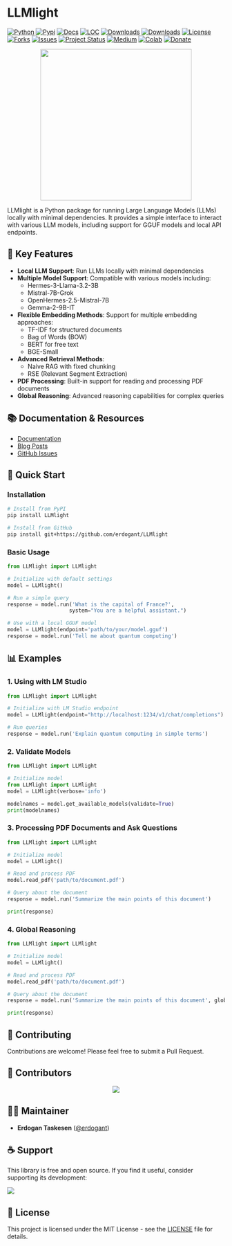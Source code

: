 # LLMlight

[![Python](https://img.shields.io/pypi/pyversions/LLMlight)](https://img.shields.io/pypi/pyversions/LLMlight)
[![Pypi](https://img.shields.io/pypi/v/LLMlight)](https://pypi.org/project/LLMlight/)
[![Docs](https://img.shields.io/badge/Sphinx-Docs-Green)](https://erdogant.github.io/LLMlight/)
[![LOC](https://sloc.xyz/github/erdogant/LLMlight/?category=code)](https://github.com/erdogant/LLMlight/)
[![Downloads](https://static.pepy.tech/personalized-badge/LLMlight?period=month&units=international_system&left_color=grey&right_color=brightgreen&left_text=PyPI%20downloads/month)](https://pepy.tech/project/LLMlight)
[![Downloads](https://static.pepy.tech/personalized-badge/LLMlight?period=total&units=international_system&left_color=grey&right_color=brightgreen&left_text=Downloads)](https://pepy.tech/project/LLMlight)
[![License](https://img.shields.io/badge/license-MIT-green.svg)](https://github.com/erdogant/LLMlight/blob/master/LICENSE)
[![Forks](https://img.shields.io/github/forks/erdogant/LLMlight.svg)](https://github.com/erdogant/LLMlight/network)
[![Issues](https://img.shields.io/github/issues/erdogant/LLMlight.svg)](https://github.com/erdogant/LLMlight/issues)
[![Project Status](http://www.repostatus.org/badges/latest/active.svg)](http://www.repostatus.org/#active)
[![Medium](https://img.shields.io/badge/Medium-Blog-black)](https://erdogant.github.io/LLMlight/pages/html/Documentation.html#medium-blog)
[![Colab](https://colab.research.google.com/assets/colab-badge.svg)](https://erdogant.github.io/LLMlight/pages/html/Documentation.html#colab-notebook)
[![Donate](https://img.shields.io/badge/Support%20this%20project-grey.svg?logo=github%20sponsors)](https://erdogant.github.io/LLMlight/pages/html/Documentation.html#)

<div align="center">
  <img src="https://github.com/erdogant/LLMlight/blob/master/docs/figs/logo.png" width="350" />
</div>

LLMlight is a Python package for running Large Language Models (LLMs) locally with minimal dependencies. It provides a simple interface to interact with various LLM models, including support for GGUF models and local API endpoints.

## 🌟 Key Features

- **Local LLM Support**: Run LLMs locally with minimal dependencies
- **Multiple Model Support**: Compatible with various models including:
  - Hermes-3-Llama-3.2-3B
  - Mistral-7B-Grok
  - OpenHermes-2.5-Mistral-7B
  - Gemma-2-9B-IT
- **Flexible Embedding Methods**: Support for multiple embedding approaches:
  - TF-IDF for structured documents
  - Bag of Words (BOW)
  - BERT for free text
  - BGE-Small
- **Advanced Retrieval Methods**:
  - Naive RAG with fixed chunking
  - RSE (Relevant Segment Extraction)
- **PDF Processing**: Built-in support for reading and processing PDF documents
- **Global Reasoning**: Advanced reasoning capabilities for complex queries

## 📚 Documentation & Resources

- [Documentation](https://erdogant.github.io/LLMlight)
- [Blog Posts](https://erdogant.github.io/LLMlight/pages/html/Documentation.html#medium-blog)
- [GitHub Issues](https://github.com/erdogant/LLMlight/issues)

## 🚀 Quick Start

### Installation

```bash
# Install from PyPI
pip install LLMlight

# Install from GitHub
pip install git+https://github.com/erdogant/LLMlight
```

### Basic Usage

```python
from LLMlight import LLMlight

# Initialize with default settings
model = LLMlight()

# Run a simple query
response = model.run('What is the capital of France?', 
                    system="You are a helpful assistant.")

# Use with a local GGUF model
model = LLMlight(endpoint='path/to/your/model.gguf')
response = model.run('Tell me about quantum computing')
```

## 📊 Examples

### 1. Using with LM Studio

```python
from LLMlight import LLMlight

# Initialize with LM Studio endpoint
model = LLMlight(endpoint="http://localhost:1234/v1/chat/completions")

# Run queries
response = model.run('Explain quantum computing in simple terms')
```

### 2. Validate Models

```python
from LLMlight import LLMlight

# Initialize model
from LLMlight import LLMlight
model = LLMlight(verbose='info')

modelnames = model.get_available_models(validate=True)
print(modelnames)

```

### 3. Processing PDF Documents and Ask Questions

```python
from LLMlight import LLMlight

# Initialize model
model = LLMlight()

# Read and process PDF
model.read_pdf('path/to/document.pdf')

# Query about the document
response = model.run('Summarize the main points of this document')

print(response)

```

### 4. Global Reasoning

```python
from LLMlight import LLMlight

# Initialize model
model = LLMlight()

# Read and process PDF
model.read_pdf('path/to/document.pdf')

# Query about the document
response = model.run('Summarize the main points of this document', global_reasoning=True)

print(response)


```


## 🤝 Contributing

Contributions are welcome! Please feel free to submit a Pull Request.

## 👥 Contributors

<div align="center">
  <img src="https://contrib.rocks/image?repo=erdogant/LLMlight" />
</div>

## 👨‍💻 Maintainer

- **Erdogan Taskesen** ([@erdogant](https://github.com/erdogant))

## ☕ Support

This library is free and open source. If you find it useful, consider supporting its development:

<a href="https://www.buymeacoffee.com/erdogant"><img src="https://img.buymeacoffee.com/button-api/?text=Buy me a coffee&emoji=&slug=erdogant&button_colour=FFDD00&font_colour=000000&font_family=Cookie&outline_colour=000000&coffee_colour=ffffff" /></a>

## 📝 License

This project is licensed under the MIT License - see the [LICENSE](https://github.com/erdogant/LLMlight/blob/master/LICENSE) file for details.
